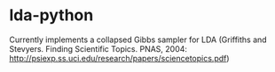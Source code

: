 lda-python
==========

Currently implements a collapsed Gibbs sampler for LDA
(Griffiths and Stevyers. Finding Scientific Topics. PNAS, 2004:
http://psiexp.ss.uci.edu/research/papers/sciencetopics.pdf)
